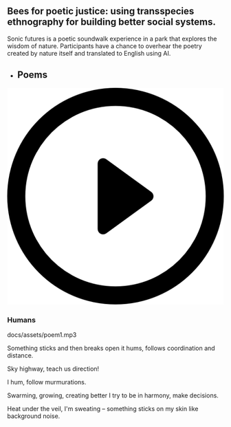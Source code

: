 ## Bees for poetic justice: using transspecies ethnography for building better social systems.

Sonic futures is a poetic soundwalk experience in a park that explores the wisdom of nature. Participants have a chance to overhear the poetry created by nature itself and translated to English using AI.



- ## Poems

![](docs/assets/play-button.png)

### Humans

docs/assets/poem1.mp3

Something sticks
and then breaks open
it hums, follows
	coordination and distance. 

Sky highway,
		teach us
direction! 

I hum, follow
murmurations. 

Swarming, growing,
creating better
I try to be in harmony,
	make decisions.

Heat under the veil,
I'm sweating – 
something sticks on my skin
like background noise. 

